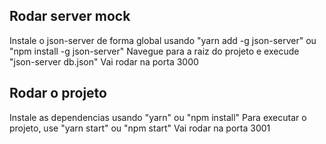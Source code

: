 ## Rodar server mock
Instale o json-server de forma global usando "yarn add -g json-server" ou "npm install -g json-server"
Navegue para a raiz do projeto e execude "json-server db.json"
Vai rodar na porta 3000

## Rodar o projeto
Instale as dependencias usando "yarn" ou "npm install"
Para executar o projeto, use "yarn start" ou "npm start"
Vai rodar na porta 3001